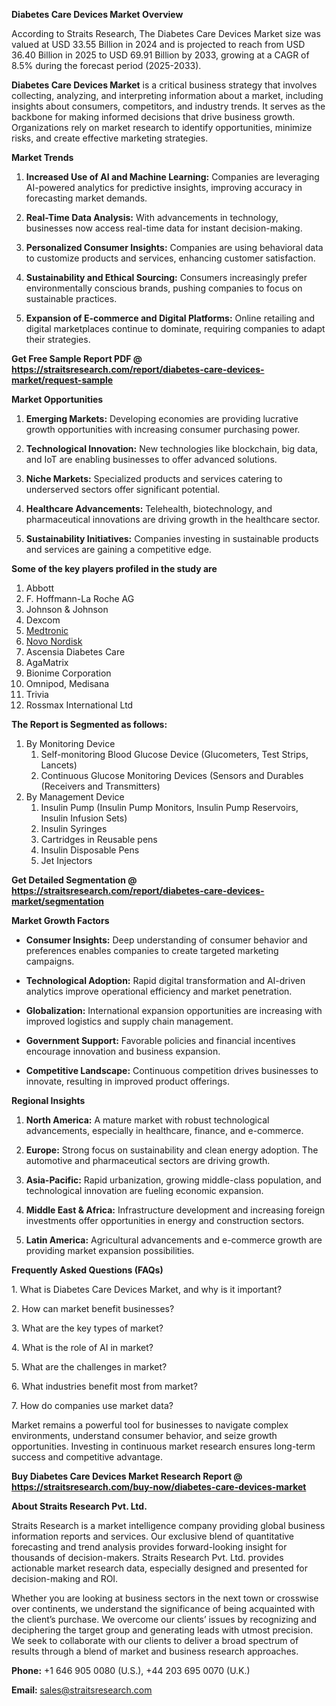 <p><strong>Diabetes Care Devices Market Overview</strong></p>
<p>According to Straits Research, The Diabetes Care Devices Market size was valued at USD 33.55 Billion in 2024 and is projected to reach from USD 36.40 Billion in 2025 to USD 69.91 Billion by 2033, growing at a CAGR of 8.5% during the forecast period (2025-2033).</p>
<p><strong>Diabetes Care Devices Market</strong> is a critical business strategy that involves collecting, analyzing, and interpreting information about a market, including insights about consumers, competitors, and industry trends. It serves as the backbone for making informed decisions that drive business growth. Organizations rely on market research to identify opportunities, minimize risks, and create effective marketing strategies.</p>
<p><strong>Market Trends</strong></p>
<ol>
<li>
<p><strong>Increased Use of AI and Machine Learning:</strong> Companies are leveraging AI-powered analytics for predictive insights, improving accuracy in forecasting market demands.</p>
</li>
<li>
<p><strong>Real-Time Data Analysis:</strong> With advancements in technology, businesses now access real-time data for instant decision-making.</p>
</li>
<li>
<p><strong>Personalized Consumer Insights:</strong> Companies are using behavioral data to customize products and services, enhancing customer satisfaction.</p>
</li>
<li>
<p><strong>Sustainability and Ethical Sourcing:</strong> Consumers increasingly prefer environmentally conscious brands, pushing companies to focus on sustainable practices.</p>
</li>
<li>
<p><strong>Expansion of E-commerce and Digital Platforms:</strong> Online retailing and digital marketplaces continue to dominate, requiring companies to adapt their strategies.</p>
</li>
</ol>
<p><strong>Get Free Sample Report PDF @ <a href=https://straitsresearch.com/report/diabetes-care-devices-market/request-sample>https://straitsresearch.com/report/diabetes-care-devices-market/request-sample</a></strong></p>
<p><strong>Market Opportunities</strong></p>
<ol>
<li>
<p><strong>Emerging Markets:</strong> Developing economies are providing lucrative growth opportunities with increasing consumer purchasing power.</p>
</li>
<li>
<p><strong>Technological Innovation:</strong> New technologies like blockchain, big data, and IoT are enabling businesses to offer advanced solutions.</p>
</li>
<li>
<p><strong>Niche Markets:</strong> Specialized products and services catering to underserved sectors offer significant potential.</p>
</li>
<li>
<p><strong>Healthcare Advancements:</strong> Telehealth, biotechnology, and pharmaceutical innovations are driving growth in the healthcare sector.</p>
</li>
<li>
<p><strong>Sustainability Initiatives:</strong> Companies investing in sustainable products and services are gaining a competitive edge.</p>
</li>
</ol>
<div>
<div><strong>Some of the key players profiled in the study are</strong></div>
</div>
<p><ol>
<li>Abbott</li>
<li>F. Hoffmann-La Roche AG</li>
<li>Johnson &amp; Johnson</li>
<li>Dexcom</li>
<li><a href=""https://www.medtronic.com/in-en/index.html"" target=""_blank"">Medtronic</a></li>
<li><a href=""https://www.novonordisk.com/"" target=""_blank"">Novo Nordisk</a></li>
<li>Ascensia Diabetes Care</li>
<li>AgaMatrix</li>
<li>Bionime Corporation</li>
<li>Omnipod, Medisana</li>
<li>Trivia</li>
<li>Rossmax International Ltd</li>
</ol></p>
<p><strong>The Report is Segmented as follows:</strong></p>
<p><ol>
<li>By Monitoring Device
<ol>
<li>Self-monitoring Blood Glucose Device (Glucometers, Test Strips, Lancets)</li>
<li>Continuous Glucose Monitoring Devices (Sensors and Durables (Receivers and Transmitters)</li>
</ol>
</li>
<li>By Management Device
<ol>
<li>Insulin Pump (Insulin Pump Monitors, Insulin Pump Reservoirs, Insulin Infusion Sets)</li>
<li>Insulin Syringes</li>
<li>Cartridges in Reusable pens</li>
<li>Insulin Disposable Pens</li>
<li>Jet Injectors</li>
</ol>
</li>
</ol></p>
<p><strong>Get Detailed Segmentation @ <a href=https://straitsresearch.com/report/diabetes-care-devices-market/segmentation>https://straitsresearch.com/report/diabetes-care-devices-market/segmentation</a></strong></p>
<p><strong>Market Growth Factors</strong></p>
<ul>
<li>
<p><strong>Consumer Insights:</strong> Deep understanding of consumer behavior and preferences enables companies to create targeted marketing campaigns.</p>
</li>
<li>
<p><strong>Technological Adoption:</strong> Rapid digital transformation and AI-driven analytics improve operational efficiency and market penetration.</p>
</li>
<li>
<p><strong>Globalization:</strong> International expansion opportunities are increasing with improved logistics and supply chain management.</p>
</li>
<li>
<p><strong>Government Support:</strong> Favorable policies and financial incentives encourage innovation and business expansion.</p>
</li>
<li>
<p><strong>Competitive Landscape:</strong> Continuous competition drives businesses to innovate, resulting in improved product offerings.</p>
</li>
</ul>
<p><strong>Regional Insights</strong></p>
<ol>
<li>
<p><strong>North America:</strong> A mature market with robust technological advancements, especially in healthcare, finance, and e-commerce.</p>
</li>
<li>
<p><strong>Europe:</strong> Strong focus on sustainability and clean energy adoption. The automotive and pharmaceutical sectors are driving growth.</p>
</li>
<li>
<p><strong>Asia-Pacific:</strong> Rapid urbanization, growing middle-class population, and technological innovation are fueling economic expansion.</p>
</li>
<li>
<p><strong>Middle East &amp; Africa:</strong> Infrastructure development and increasing foreign investments offer opportunities in energy and construction sectors.</p>
</li>
<li>
<p><strong>Latin America:</strong> Agricultural advancements and e-commerce growth are providing market expansion possibilities.</p>
</li>
</ol>
<p><strong>Frequently Asked Questions (FAQs)</strong></p>
<p>1. What is Diabetes Care Devices Market, and why is it important?</p>
<p>2. How can market benefit businesses?</p>
<p>3. What are the key types of market?</p>
<p>4. What is the role of AI in market?</p>
<p>5. What are the challenges in market?</p>
<p>6. What industries benefit most from market?</p>
<p>7. How do companies use market data?</p>
<p>Market remains a powerful tool for businesses to navigate complex environments, understand consumer behavior, and seize growth opportunities. Investing in continuous market research ensures long-term success and competitive advantage.</p>
<p><strong>Buy Diabetes Care Devices Market Research Report @ <a href=https://straitsresearch.com/buy-now/diabetes-care-devices-market>https://straitsresearch.com/buy-now/diabetes-care-devices-market</a></strong></p>
<p><strong>About Straits Research Pvt. Ltd.</strong></p>
<p>Straits Research is a market intelligence company providing global business information reports and services. Our exclusive blend of quantitative forecasting and trend analysis provides forward-looking insight for thousands of decision-makers. Straits Research Pvt. Ltd. provides actionable market research data, especially designed and presented for decision-making and ROI.</p>
<p>Whether you are looking at business sectors in the next town or crosswise over continents, we understand the significance of being acquainted with the client&rsquo;s purchase. We overcome our clients&rsquo; issues by recognizing and deciphering the target group and generating leads with utmost precision. We seek to collaborate with our clients to deliver a broad spectrum of results through a blend of market and business research approaches.</p>
<p><strong>Phone:</strong> +1 646 905 0080 (U.S.), +44 203 695 0070 (U.K.)</p>
<p><strong>Email:</strong> <u><a href=mailto:sales@straitsresearch.com>sales@straitsresearch.com</a></u></p>

